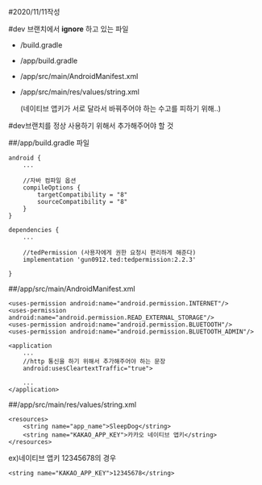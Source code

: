 #2020/11/11작성

#dev 브랜치에서 **ignore** 하고 있는 파일

* /build.gradle

* /app/build.gradle

* /app/src/main/AndroidManifest.xml

* /app/src/main/res/values/string.xml

  (네이티브 앱키가 서로 달라서 바꿔주어야 하는 수고를 피하기 위해..)



#dev브랜치를 정상 사용하기 위해서 추가해주어야 할 것

##/app/build.gradle 파일

```
android {
	...
	
	//자바 컴파일 옵션
	compileOptions {
		targetCompatibility = "8"
		sourceCompatibility = "8"
	}
}
```



```
dependencies {
	...
	
	//tedPermission (사용자에게 권한 요청시 편리하게 해준다)
	implementation 'gun0912.ted:tedpermission:2.2.3'

}
```



##/app/src/main/AndroidManifest.xml

```
<uses-permission android:name="android.permission.INTERNET"/>
<uses-permission android:name="android.permission.READ_EXTERNAL_STORAGE"/>
<uses-permission android:name="android.permission.BLUETOOTH"/>
<uses-permission android:name="android.permission.BLUETOOTH_ADMIN"/>

<application
	...
	//http 통신을 하기 위해서 추가해주어야 하는 문장
	android:usesCleartextTraffic="true">
	
	...
</application>
```

##/app/src/main/res/values/string.xml

```
<resources>
    <string name="app_name">SleepDog</string>
    <string name="KAKAO_APP_KEY">카카오 네이티브 앱키</string>
</resources>
```

ex)네이티브 앱키 12345678의 경우

```
<string name="KAKAO_APP_KEY">12345678</string>
```

